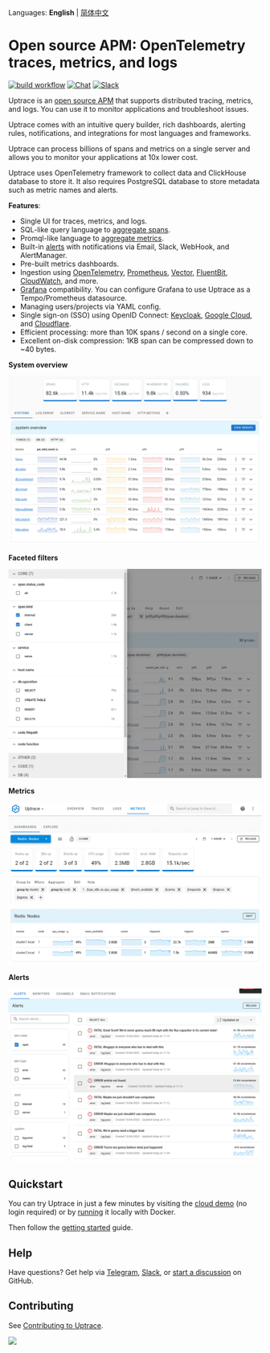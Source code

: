 Languages: **English** | [简体中文](README.zh.md)

# Open source APM: OpenTelemetry traces, metrics, and logs

[![build workflow](https://github.com/uptrace/uptrace/actions/workflows/build-and-test.yml/badge.svg)](https://github.com/uptrace/uptrace/actions)
[![Chat](https://img.shields.io/badge/-telegram-red?color=white&logo=telegram&logoColor=black)](https://t.me/uptrace)
[![Slack](https://img.shields.io/badge/slack-uptrace.svg?logo=slack)](https://join.slack.com/t/uptracedev/shared_invite/zt-1xr19nhom-cEE3QKSVt172JdQLXgXGvw)

Uptrace is an [open source APM](https://uptrace.dev/get/open-source-apm.html) that supports
distributed tracing, metrics, and logs. You can use it to monitor applications and troubleshoot
issues.

Uptrace comes with an intuitive query builder, rich dashboards, alerting rules, notifications, and
integrations for most languages and frameworks.

Uptrace can process billions of spans and metrics on a single server and allows you to monitor your
applications at 10x lower cost.

Uptrace uses OpenTelemetry framework to collect data and ClickHouse database to store it. It also
requires PostgreSQL database to store metadata such as metric names and alerts.

**Features**:

- Single UI for traces, metrics, and logs.
- SQL-like query language to [aggregate spans](https://uptrace.dev/get/querying-spans.html).
- Promql-like language to [aggregate metrics](https://uptrace.dev/get/querying-metrics.html).
- Built-in [alerts](https://uptrace.dev/get/alerting.html) with notifications via Email, Slack,
  WebHook, and AlertManager.
- Pre-built metrics dashboards.
- Ingestion using [OpenTelemetry](https://uptrace.dev/get/ingest/opentelemetry.html),
  [Prometheus](https://uptrace.dev/get/ingest/prometheus.html),
  [Vector](https://uptrace.dev/get/ingest/vector.html),
  [FluentBit](https://uptrace.dev/get/ingest/fluent-bit.html),
  [CloudWatch](https://uptrace.dev/get/ingest/aws-cloudwatch.html), and more.
- [Grafana](https://uptrace.dev/get/grafana.html) compatibility. You can configure Grafana to use
  Uptrace as a Tempo/Prometheus datasource.
- Managing users/projects via YAML config.
- Single sign-on (SSO) using OpenID Connect: [Keycloak](https://uptrace.dev/get/sso/keycloak.html),
  [Google Cloud](https://uptrace.dev/get/sso/google.html), and
  [Cloudflare](https://uptrace.dev/get/sso/cloudflare.html).
- Efficient processing: more than 10K spans / second on a single core.
- Excellent on-disk compression: 1KB span can be compressed down to ~40 bytes.

**System overview**

![System overview](./example/docker/images/home.png)

**Faceted filters**

![Faceted filters](./example/docker/images/facets.png)

**Metrics**

![Metrics](./example/docker/images/metrics.png)

**Alerts**

![Alerts](./example/docker/images/alerts.png)

## Quickstart

You can try Uptrace in just a few minutes by visiting the [cloud demo](https://app.uptrace.dev/play)
(no login required) or by [running](https://github.com/uptrace/uptrace/tree/master/example/docker)
it locally with Docker.

Then follow the [getting started](https://uptrace.dev/get/get-started.html) guide.

## Help

Have questions? Get help via [Telegram](https://t.me/uptrace),
[Slack](https://join.slack.com/t/uptracedev/shared_invite/zt-1xr19nhom-cEE3QKSVt172JdQLXgXGvw), or
[start a discussion](https://github.com/uptrace/uptrace/discussions) on GitHub.

## Contributing

See [Contributing to Uptrace](https://uptrace.dev/get/contributing.html).

<a href="https://github.com/uptrace/uptrace/graphs/contributors">
  <img src="https://contributors-img.web.app/image?repo=uptrace/uptrace" />
</a>
